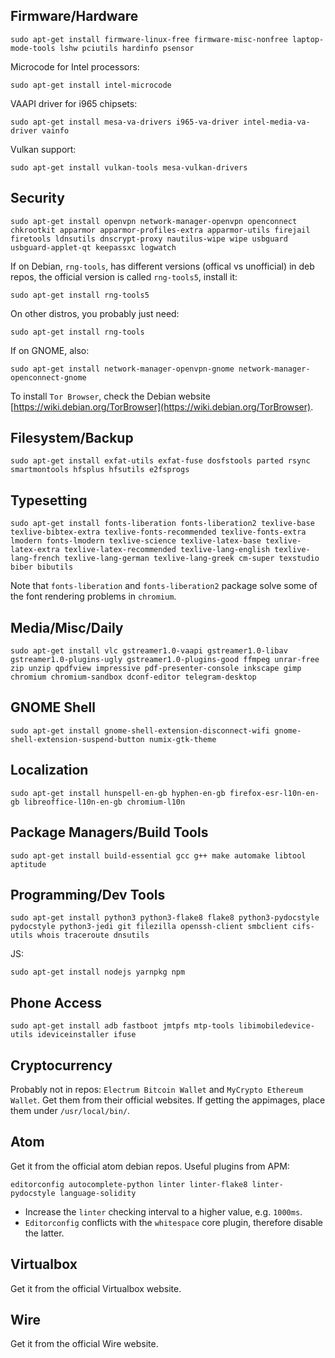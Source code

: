 ## Firmware/Hardware
```shell
sudo apt-get install firmware-linux-free firmware-misc-nonfree laptop-mode-tools lshw pciutils hardinfo psensor
```

Microcode for Intel processors:
```shell
sudo apt-get install intel-microcode
```

VAAPI driver for i965 chipsets:
```shell
sudo apt-get install mesa-va-drivers i965-va-driver intel-media-va-driver vainfo
```

Vulkan support:
```shell
sudo apt-get install vulkan-tools mesa-vulkan-drivers
```
## Security
```shell
sudo apt-get install openvpn network-manager-openvpn openconnect chkrootkit apparmor apparmor-profiles-extra apparmor-utils firejail firetools ldnsutils dnscrypt-proxy nautilus-wipe wipe usbguard usbguard-applet-qt keepassxc logwatch
```

If on Debian, `rng-tools`, has different versions (offical vs unofficial) in deb repos, the official version is called `rng-tools5`, install it:
```shell
sudo apt-get install rng-tools5
```

On other distros, you probably just need:
```shell
sudo apt-get install rng-tools
```

If on GNOME, also:
```shell
sudo apt-get install network-manager-openvpn-gnome network-manager-openconnect-gnome
```

To install `Tor Browser`, check the Debian website [https://wiki.debian.org/TorBrowser](https://wiki.debian.org/TorBrowser).

## Filesystem/Backup
```shell
sudo apt-get install exfat-utils exfat-fuse dosfstools parted rsync smartmontools hfsplus hfsutils e2fsprogs
```

## Typesetting
```shell
sudo apt-get install fonts-liberation fonts-liberation2 texlive-base texlive-bibtex-extra texlive-fonts-recommended texlive-fonts-extra lmodern fonts-lmodern texlive-science texlive-latex-base texlive-latex-extra texlive-latex-recommended texlive-lang-english texlive-lang-french texlive-lang-german texlive-lang-greek cm-super texstudio biber bibutils
```

Note that `fonts-liberation` and `fonts-liberation2` package solve some of the font rendering problems in `chromium`.

## Media/Misc/Daily
```shell
sudo apt-get install vlc gstreamer1.0-vaapi gstreamer1.0-libav gstreamer1.0-plugins-ugly gstreamer1.0-plugins-good ffmpeg unrar-free zip unzip qpdfview impressive pdf-presenter-console inkscape gimp chromium chromium-sandbox dconf-editor telegram-desktop
```

## GNOME Shell
```shell
sudo apt-get install gnome-shell-extension-disconnect-wifi gnome-shell-extension-suspend-button numix-gtk-theme
```

## Localization
```shell
sudo apt-get install hunspell-en-gb hyphen-en-gb firefox-esr-l10n-en-gb libreoffice-l10n-en-gb chromium-l10n
```

## Package Managers/Build Tools
```shell
sudo apt-get install build-essential gcc g++ make automake libtool aptitude
```

## Programming/Dev Tools
```shell
sudo apt-get install python3 python3-flake8 flake8 python3-pydocstyle pydocstyle python3-jedi git filezilla openssh-client smbclient cifs-utils whois traceroute dnsutils
```
JS:
```shell
sudo apt-get install nodejs yarnpkg npm
```

## Phone Access
```shell
sudo apt-get install adb fastboot jmtpfs mtp-tools libimobiledevice-utils ideviceinstaller ifuse
```

## Cryptocurrency
Probably not in repos: `Electrum Bitcoin Wallet` and `MyCrypto Ethereum Wallet`. Get them from their official websites. If getting the appimages, place them under `/usr/local/bin/`.

## Atom
Get it from the official atom debian repos.
Useful plugins from APM:
```
editorconfig autocomplete-python linter linter-flake8 linter-pydocstyle language-solidity
```

+ Increase the `linter` checking interval to a higher value, e.g. `1000ms`.
+ `Editorconfig` conflicts with the `whitespace` core plugin, therefore disable the latter.

## Virtualbox
Get it from the official Virtualbox website.

## Wire
Get it from the official Wire website.
